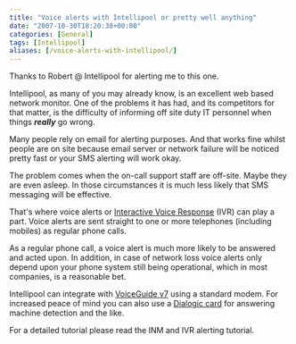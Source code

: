 ```yaml
---
title: "Voice alerts with Intellipool or pretty well anything"
date: "2007-10-30T18:20:38+00:00"
categories: [General]
tags: [Intellipool]
aliases: [/voice-alerts-with-intellipool/]
---
```


Thanks to Robert @ Intellipool for alerting me to this one.

Intellipool, as many of you may already know, is an excellent web based network monitor. One of the problems it has had, and its competitors for that matter, is the difficulty of informing off site duty IT personnel when things <strong>*really*</strong> go wrong.

Many people rely on email for alerting purposes. And that works fine whilst people are on site because email server or network failure will be noticed pretty fast or your SMS alerting will work okay.

The problem comes when the on-call support staff are off-site. Maybe they are even asleep. In those circumstances it is much less likely that SMS messaging will be effective.

That's where voice alerts or <a href="https://en.wikipedia.org/wiki/Interactive_voice_response">Interactive Voice Response</a> (IVR) can play a part. Voice alerts are sent straight to one or more telephones (including mobiles) as regular phone calls.

As a regular phone call, a voice alert is much more likely to be answered and acted upon. In addition, in case of network loss voice alerts only depend upon your phone system still being operational, which in most companies, is a reasonable bet.

Intellipool can integrate with <a href="http://www.voiceguide.com/">VoiceGuide v7</a> using a standard modem. For increased peace of mind you can also use a <a href="http://www.voiceguide.com/suppRecomHardware.htm">Dialogic card</a> for answering machine detection and the like.

For a detailed tutorial please read the INM and IVR alerting tutorial.
